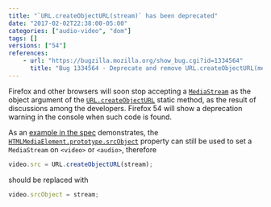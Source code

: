 ```yaml
---
title: "`URL.createObjectURL(stream)` has been deprecated"
date: "2017-02-02T22:38:00-05:00"
categories: ["audio-video", "dom"]
tags: []
versions: ["54"]
references:
    - url: "https://bugzilla.mozilla.org/show_bug.cgi?id=1334564"
      title: "Bug 1334564 - Deprecate and remove URL.createObjectURL(mediastream)"
---
```

Firefox and other browsers will soon stop accepting a [`MediaStream`](https://developer.mozilla.org/en-US/docs/Web/API/MediaStream) as the object argument of the [`URL.createObjectURL`](https://developer.mozilla.org/en-US/docs/Web/API/URL/createObjectURL) static method, as the result of discussions among the developers. Firefox 54 will show a deprecation warning in the console when such code is found.

As an [example in the spec](https://w3c.github.io/mediacapture-main/#examples) demonstrates, the [`HTMLMediaElement.prototype.srcObject`](https://developer.mozilla.org/en-US/docs/Web/API/HTMLMediaElement/srcObject) property can still be used to set a `MediaStream` on `<video>` or `<audio>`, therefore

```js
video.src = URL.createObjectURL(stream);
```

should be replaced with

```js
video.srcObject = stream;
```
